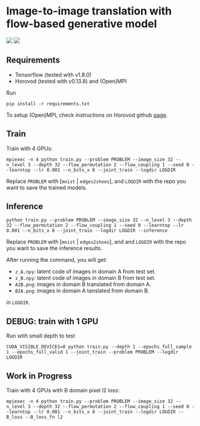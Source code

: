# Image-to-image translation with flow-based generative model 

![](https://user-images.githubusercontent.com/7057863/49054732-354dad80-f1c3-11e8-8406-5b3570a8cc47.png)
![](https://user-images.githubusercontent.com/7057863/49054733-354dad80-f1c3-11e8-9414-dd2e699acdd2.png)

## Requirements

 - Tensorflow (tested with v1.8.0)
 - Horovod (tested with v0.13.8) and (Open)MPI

Run
```
pip install -r requirements.txt
```

To setup (Open)MPI, check instructions on Horovod github [page](https://github.com/uber/horovod).

## Train 

Train with 4 GPUs:
```
mpiexec -n 4 python train.py --problem PROBLEM --image_size 32 --n_level 3 --depth 32 --flow_permutation 2 --flow_coupling 1 --seed 0 --learntop --lr 0.001 --n_bits_x 8 --joint_train --logdir LOGDIR
```

Replace `PROBLEM` with [`mnist` | `edges2shoes`], and `LOGDIR` with the repo you want to save the trained models.

## Inference

```
python train.py --problem PROBLEM --image_size 32 --n_level 3 --depth 32 --flow_permutation 2 --flow_coupling 1 --seed 0 --learntop --lr 0.001 --n_bits_x 8 --joint_train --logdir LOGDIR --inference
```

Replace `PROBLEM` with [`mnist` | `edges2shoes`], and and `LOGDIR` with the repo you want to save the inference results.

After running the command, you will get: 

- `z_A.npy`: latent code of images in domain A from test set.
- `z_B.npy`: latent code of images in domain B from test set.
- `A2B.png`: images in domain B translated from domain A.
- `B2A.png`: images in domain A tanslated from domain B.

in `LOGDIR`.

## DEBUG: train with 1 GPU

Run wtih small depth to test
```
CUDA_VISIBLE_DEVICES=0 python train.py --depth 1 --epochs_full_sample 1 --epochs_full_valid 1 --joint_train --problem PROBLEM --logdir LOGDIR
```

## Work in Progress

Train with 4 GPUs with B domain pixel l2 loss:
```
mpiexec -n 4 python train.py --problem PROBLEM --image_size 32 --n_level 3 --depth 32 --flow_permutation 2 --flow_coupling 1 --seed 0 --learntop --lr 0.001 --n_bits_x 8 --joint_train --logdir LOGDIR --B_loss --B_loss_fn l2
```



